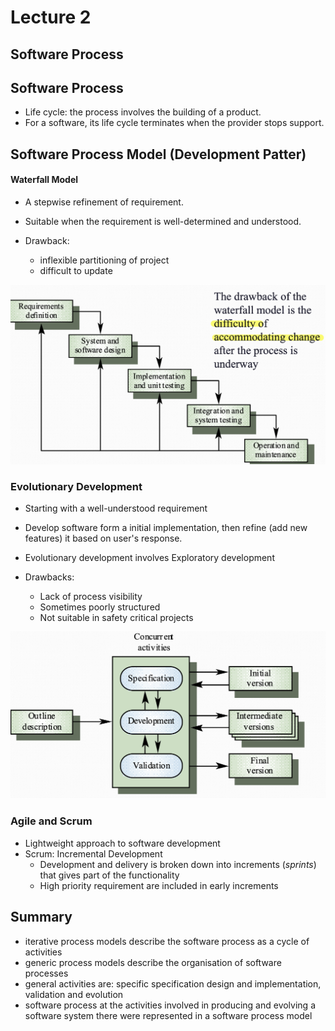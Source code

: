 # Lecture 2 
## Software Process

## Software Process
- Life cycle: the process involves the building of a product. 
- For a software, its life cycle terminates when the provider stops support. 

## Software Process Model (Development Patter)

#### Waterfall Model
- A stepwise refinement of requirement.

- Suitable when the requirement is well-determined and understood.

- Drawback: 
    - inflexible partitioning of project
    - difficult to update

![waterfall model](resources/image5.png)

### Evolutionary Development
- Starting with a well-understood requirement
- Develop software form a initial implementation, then refine (add new features) it based on user's response.
- Evolutionary development involves Exploratory development

- Drawbacks:
    - Lack of process visibility
    - Sometimes poorly structured
    - Not suitable in safety critical projects

![Evolutionary Development](resources/image6.png)

### Agile and Scrum
- Lightweight approach to software development
- Scrum: Incremental Development
    - Development and delivery is broken down into increments (*sprints*) that gives part of the functionality
    - High priority requirement are included in early increments

## Summary
- iterative process models describe the software process as a cycle of activities
-  generic process models describe the organisation of software processes
-   general activities are: specific specification design and implementation, validation and evolution
- software process at the activities involved in producing and evolving a software system there were represented in a software process model